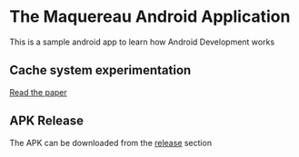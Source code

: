 # The Maquereau Android Application

This is a sample android app to learn how Android Development works

## Cache system experimentation

[Read the paper](doc/cache/cache_implementation_volley_android_kotlin.md)

## APK Release

The APK can be downloaded from the [release](https://github.com/david6983/themaquereau/releases/tag/v1.0) section